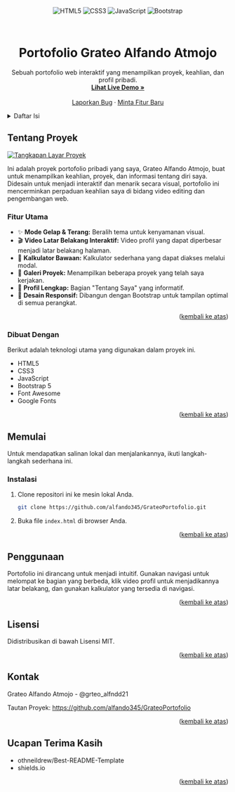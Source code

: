 <div id="top"></div>
<!-- PROJECT SHIELDS -->
<p align="center">
    <img src="https://img.shields.io/badge/HTML5-E34F26?style=for-the-badge&logo=html5&logoColor=white" alt="HTML5">
    <img src="https://img.shields.io/badge/CSS3-1572B6?style=for-the-badge&logo=css3&logoColor=white" alt="CSS3">
    <img src="https://img.shields.io/badge/JavaScript-F7DF1E?style=for-the-badge&logo=javascript&logoColor=black" alt="JavaScript">
    <img src="https://img.shields.io/badge/Bootstrap-563D7C?style=for-the-badge&logo=bootstrap&logoColor=white" alt="Bootstrap">
</p>

<!-- PROJECT LOGO -->
<br />
<div align="center">
  <h1 align="center">Portofolio Grateo Alfando Atmojo</h1>

  <p align="center">
    Sebuah portofolio web interaktif yang menampilkan proyek, keahlian, dan profil pribadi.
    <br />
    <!-- Ganti URL ini dengan URL GitHub Pages Anda jika sudah di-deploy -->
    <a href="https://alfando345.github.io/GrateoPortofolio/"><strong>Lihat Live Demo »</strong></a>
    <br />
    <br />
    <!-- Ganti URL ini dengan URL repo Anda -->
    <a href="https://github.com/alfando345/GrateoPortofolio/issues">Laporkan Bug</a>
    ·
    <a href="https://github.com/alfando345/GrateoPortofolio/issues">Minta Fitur Baru</a>
  </p>
</div>

<!-- TABLE OF CONTENTS -->
<details>
  <summary>Daftar Isi</summary>
  <ol>
    <li>
      <a href="#tentang-proyek">Tentang Proyek</a>
      <ul>
        <li><a href="#dibuat-dengan">Dibuat Dengan</a></li>
      </ul>
    </li>
    <li>
      <a href="#memulai">Memulai</a>
      <ul>
        <li><a href="#instalasi">Instalasi</a></li>
      </ul>
    </li>
    <li><a href="#penggunaan">Penggunaan</a></li>
    <li><a href="#lisensi">Lisensi</a></li>
    <li><a href="#kontak">Kontak</a></li>
    <li><a href="#ucapan-terima-kasih">Ucapan Terima Kasih</a></li>
  </ol>
</details>

<!-- ABOUT THE PROJECT -->
## Tentang Proyek

[![Tangkapan Layar Proyek][product-screenshot]](https://alfando345.github.io/GrateoPortofolio/)

Ini adalah proyek portofolio pribadi yang saya, Grateo Alfando Atmojo, buat untuk menampilkan keahlian, proyek, dan informasi tentang diri saya. Didesain untuk menjadi interaktif dan menarik secara visual, portofolio ini mencerminkan perpaduan keahlian saya di bidang video editing dan pengembangan web.

### Fitur Utama

*   ✨ **Mode Gelap & Terang:** Beralih tema untuk kenyamanan visual.
*   🎬 **Video Latar Belakang Interaktif:** Video profil yang dapat diperbesar menjadi latar belakang halaman.
*   🧮 **Kalkulator Bawaan:** Kalkulator sederhana yang dapat diakses melalui modal.
*   📂 **Galeri Proyek:** Menampilkan beberapa proyek yang telah saya kerjakan.
*   👤 **Profil Lengkap:** Bagian "Tentang Saya" yang informatif.
*   📱 **Desain Responsif:** Dibangun dengan Bootstrap untuk tampilan optimal di semua perangkat.

<p align="right">(<a href="#top">kembali ke atas</a>)</p>

### Dibuat Dengan

Berikut adalah teknologi utama yang digunakan dalam proyek ini.

*   HTML5
*   CSS3
*   JavaScript
*   Bootstrap 5
*   Font Awesome
*   Google Fonts

<p align="right">(<a href="#top">kembali ke atas</a>)</p>

<!-- GETTING STARTED -->
## Memulai

Untuk mendapatkan salinan lokal dan menjalankannya, ikuti langkah-langkah sederhana ini.

### Instalasi

1.  Clone repositori ini ke mesin lokal Anda.
    ```sh
    git clone https://github.com/alfando345/GrateoPortofolio.git
    ```
2.  Buka file `index.html` di browser Anda.

<p align="right">(<a href="#top">kembali ke atas</a>)</p>

<!-- USAGE EXAMPLES -->
## Penggunaan

Portofolio ini dirancang untuk menjadi intuitif. Gunakan navigasi untuk melompat ke bagian yang berbeda, klik video profil untuk menjadikannya latar belakang, dan gunakan kalkulator yang tersedia di navigasi.

<p align="right">(<a href="#top">kembali ke atas</a>)</p>

<!-- LICENSE -->
## Lisensi

Didistribusikan di bawah Lisensi MIT.

<p align="right">(<a href="#top">kembali ke atas</a>)</p>

<!-- CONTACT -->
## Kontak

Grateo Alfando Atmojo - @grteo_alfndd21

Tautan Proyek: https://github.com/alfando345/GrateoPortofolio

<p align="right">(<a href="#top">kembali ke atas</a>)</p>

<!-- ACKNOWLEDGMENTS -->
## Ucapan Terima Kasih

*   othneildrew/Best-README-Template
*   shields.io

<p align="right">(<a href="#top">kembali ke atas</a>)</p>

<!-- MARKDOWN LINKS & IMAGES -->
<!-- 
    Untuk menampilkan screenshot, ambil tangkapan layar dari website portofolio Anda,
    simpan dengan nama `screenshot.png` di dalam folder `asset`, lalu commit dan push.
-->
[product-screenshot]: asset/screenshot.png

